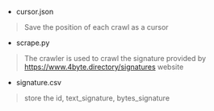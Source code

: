 - cursor.json
> Save the position of each crawl as a cursor
- scrape.py
> The crawler is used to crawl the signature provided by https://www.4byte.directory/signatures website
- signature.csv
> store the id, text_signature, bytes_signature